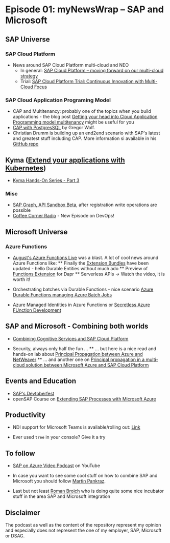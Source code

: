 # Episode 01: myNewsWrap – SAP and Microsoft 

## SAP Universe
### SAP Cloud Platform
* News around SAP Cloud Platform multi-cloud and NEO
    * In general: [SAP Cloud Platform – moving forward on our multi-cloud strategy](https://blogs.sap.com/2020/07/27/sap-cloud-platform-moving-forward-on-our-multi-cloud-strategy/)
    * Trial: [SAP Cloud Platform Trial: Continuous Innovation with Multi-Cloud Focus](https://blogs.sap.com/2020/08/07/sap-cloud-platform-trial-continuous-innovation-with-multi-cloud-focus/)

### SAP Cloud Application Programing Model
* CAP and Multitenancy: probably one of the topics when you build applications - the blog post [Getting your head into Cloud Application Programming model multitenancy](https://blogs.sap.com/2020/08/20/getting-your-head-into-cloud-application-programming-model-multitenancy/) might be useful for you
* [CAP with PostgresSQL](https://github.com/gregorwolf/pg-beershop#execution-on-sap-cloud-platform) by Gregor Wolf.
* Christian Drumm is building up an end2end scenario with SAP's latest and greatest stuff including CAP. More information si available in his [GitHub repo](https://github.com/ceedee666/erp_scp_end_2_end) 

## Kyma ([Extend your applications with Kubernetes](https://kyma-project.io/))
* [Kyma Hands-On Series - Part 3](https://blogs.sap.com/2020/08/28/kyma-hands-on-part-3/)

### Misc
* [SAP Graph, API Sandbox Beta](https://blogs.sap.com/2020/08/25/sap-graph-api-sandbox-beta/), after registration write operations are possible
* [Coffee Corner Radio](https://anchor.fm/sap-community-podcast) - New Episode on DevOps! 

## Microsoft Universe
### Azure Functions
* [August's Azure Functions Live](https://youtu.be/U5qF3h-b0vU) was a blast. A lot of cool news around Azure Functions like:
** Finally the [Extension Bundles](https://github.com/Azure/azure-functions-extension-bundles/releases/tag/2.0.0) have been updated - hello Durable Entities without much ado
** Preview of [Functions Extension](https://cloudblogs.microsoft.com/opensource/2020/07/01/announcing-azure-functions-extension-for-dapr/) for Dapr
** Serverless APIs -> Watch the video, it is worth it! 

* Orchestrating batches via Durable Functions - nice scenario
[Azure Durable Functions managing Azure Batch Jobs](https://github.com/fbeltrao/azure-batch-with-durable-functions)

* Azure Managed Identities in Azure Functions or [Secretless Azure FUnction Development](https://devblogs.microsoft.com/azure-sdk/secretless-azure-functions-dev-with-the-new-azure-identity-libraries/)


## SAP and Microsoft - Combining both worlds
* [Combining Cognitive Services and SAP Cloud Platform](https://blogs.sap.com/2020/08/25/using-azure-cognitive-services-with-sap-cloud-platform/)

* Security, always only half the fun ...
** ... but here is a nice read and hands-on lab about [Principal Propagation between Azure and NetWeaver](https://www.linkedin.com/posts/activity-6703598263079059457-QAXT/)
** ... and another one on [Principal propagation in a multi-cloud solution between Microsoft Azure and SAP Cloud Platform](https://blogs.sap.com/2020/07/17/principal-propagation-in-a-multi-cloud-solution-between-microsoft-azure-and-sap-cloud-platform-scp/?)


## Events and Education
* [SAP's Devtoberfest](https://blogs.sap.com/2020/08/20/devtoberfest-2020/)
* openSAP Course on [Extending SAP Processes with Microsoft Azure](https://open.sap.com/courses/ma1)

## Productivity 
* NDI support for Microsoft Teams is available/rolling out: [Link](https://support.microsoft.com/en-us/office/using-ndi-with-microsoft-teams-e91a0adb-96b9-4dca-a2cd-07181276afa3?ui=en-US&rs=en-US&ad=US)

* Ever used `tree` in your console? Give it a try

## To follow
* [SAP on Azure Video Podcast](https://www.youtube.com/c/SAPonAzure) on YouTube

* In case you want to see some cool stuff on how to combine SAP and Microsoft you should follow [Martin Pankraz](https://people.sap.com/martin-pankraz).

* Last but not least [Roman Broich](https://www.linkedin.com/in/roman-broich/) who is doing quite some nice incubator stuff in the area SAP and Microsoft integration

## Disclaimer
The podcast as well as the content of the repository represent my opinion and especially does not represent the one of my employer, SAP, Microsoft or DSAG. 